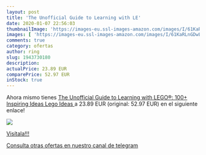 ```yaml
---
layout: post
title: 'The Unofficial Guide to Learning with LE'
date: 2020-01-07 22:56:03
thumbnailImage: 'https://images-eu.ssl-images-amazon.com/images/I/61KaRLnGDwL._SL200_.jpg'
images: [ 'https://images-eu.ssl-images-amazon.com/images/I/61KaRLnGDwL._SL200_.jpg' ]
comments: true
category: ofertas
author: ring
slug: 1943730180
description:
actualPrice: 23.89 EUR
comparePrice: 52.97 EUR
inStock: true
---
```


Ahora mismo tienes [The Unofficial Guide to Learning with LEGO®: 100+ Inspiring Ideas  Lego Ideas ](https://www.amazon.com/dp/1943730180/?tag=redken08-20) a 23.89 EUR (original: 52.97 EUR) en el siguiente enlace!

[![](https://images-eu.ssl-images-amazon.com/images/I/61KaRLnGDwL._SL200_.jpg)](https://www.amazon.com/dp/1943730180/?tag=redken08-20)

[Visítala!!!](https://www.amazon.com/dp/1943730180/?tag=redken08-20)

[Consulta otras ofertas en nuestro canal de telegram](https://t.me/s/ofertas25)
